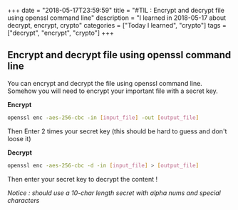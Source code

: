 +++
date = "2018-05-17T23:59:59"
title = "#TIL : Encrypt and decrypt file using openssl command line"
description = "I learned in 2018-05-17 about decrypt, encrypt, crypto"
categories = ["Today I learned", "crypto"]
tags = ["decrypt", "encrypt", "crypto"]
+++



## Encrypt and decrypt file using openssl command line

You can encrypt and decrypt the file using openssl command line. Somehow you will need to encrypt your important file with a secret key.

**Encrypt**

```bash
openssl enc -aes-256-cbc -in [input_file] -out [output_file]
```

Then Enter 2 times your secret key (this should be hard to guess and don't loose it)

**Decrypt**

```bash
openssl enc -aes-256-cbc -d -in [input_file] > [output_file]
```

Then enter your secret key to decrypt the content !

*Notice : should use a 10-char length secret with alpha nums and special characters*

